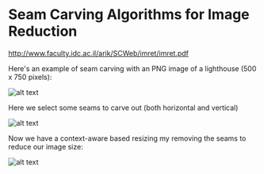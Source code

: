 # Seam Carving Algorithms for Image Reduction

http://www.faculty.idc.ac.il/arik/SCWeb/imret/imret.pdf

Here's an example of seam carving with an PNG image of a lighthouse (500 x 750 pixels):

![alt text](https://imgur.com/a/nugRnHn)

Here we select some seams to carve out (both horizontal and vertical)

![alt text](https://imgur.com/a/3frNesI)

Now we have a context-aware based resizing my removing the seams to reduce our image size:

![alt text](https://imgur.com/bh3t81y)
